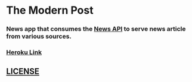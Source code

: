 # The Modern Post
### News app that consumes the [News API](https://newsapi.org/) to serve news article from various sources.
### [Heroku Link](https://the-modern-post-app.herokuapp.com/)


## [LICENSE](/LICENSE)